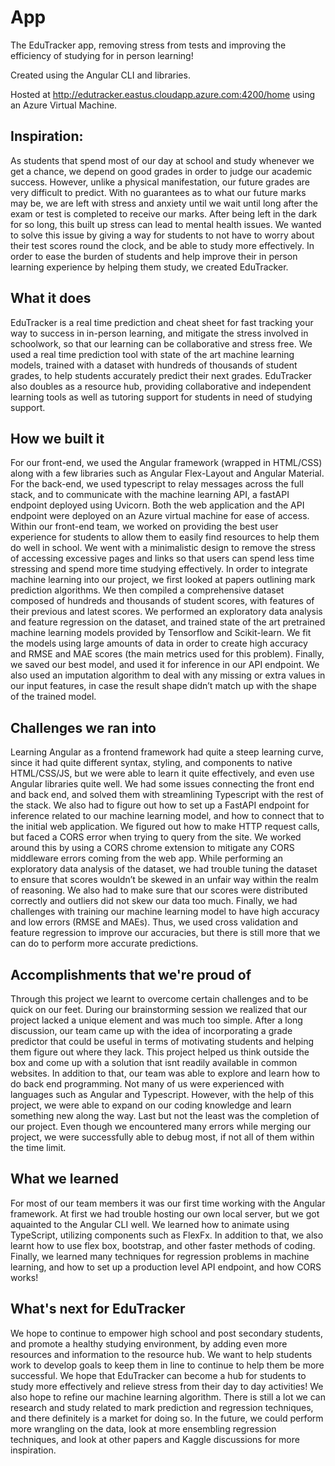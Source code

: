 # App

The EduTracker app, removing stress from tests and improving the efficiency of studying for in person learning! 

Created using the Angular CLI and libraries. 

Hosted at http://edutracker.eastus.cloudapp.azure.com:4200/home using an Azure Virtual Machine. 

## Inspiration:
As students that spend most of our day at school and study whenever we get a chance, we depend on good grades in order to judge our academic success. However, unlike a physical manifestation, our future grades are very difficult to predict. With no guarantees as to what our future marks may be, we are left with stress and anxiety until we wait until long after the exam or test is completed to receive our marks. After being left in the dark for so long, this built up stress can lead to mental health issues. We wanted to solve this issue by giving a way for students to not have to worry about their test scores round the clock, and be able to study more effectively. In order to ease the burden of students and help improve their in person learning experience by helping them study, we created EduTracker.

## What it does
EduTracker is a real time prediction and cheat sheet for fast tracking your way to success in in-person learning, and mitigate the stress involved in schoolwork, so that our learning can be collaborative and stress free. We used a real time prediction tool with state of the art machine learning models, trained with a dataset with hundreds of thousands of student grades, to help students accurately predict their next grades. EduTracker also doubles as a resource hub, providing collaborative and independent learning tools as well as tutoring support for students in need of studying support. 

## How we built it
For our front-end, we used the Angular framework (wrapped in HTML/CSS) along with a few libraries such as Angular Flex-Layout and Angular Material. For the back-end, we used typescript to relay messages across the full stack, and to communicate with the machine learning API, a fastAPI endpoint deployed using Uvicorn. Both the web application and the API endpoint were deployed on an Azure virtual machine for ease of access. 
Within our front-end team, we worked on providing the best user experience for students to allow them to easily find resources to help them do well in school. We went with a minimalistic design to remove the stress of accessing excessive pages and links so that users can spend less time stressing and spend more time studying effectively. 
In order to integrate machine learning into our project, we first looked at papers outlining mark prediction algorithms. We then compiled a comprehensive dataset composed of hundreds and thousands of student scores, with features of their previous and latest scores. We performed an exploratory data analysis and feature regression on the dataset, and trained state of the art pretrained machine learning models provided by Tensorflow and Scikit-learn. We fit the models using large amounts of data in order to create high accuracy and RMSE and MAE scores (the main metrics used for this problem). Finally, we saved our best model, and used it for inference in our API endpoint. We also used an imputation algorithm to deal with any missing or extra values in our input features, in case the result shape didn’t match up with the shape of the trained model. 

## Challenges we ran into
Learning Angular as a frontend framework had quite a steep learning curve, since it had quite different syntax, styling, and components to native HTML/CSS/JS, but we were able to learn it quite effectively, and even use Angular libraries quite well. We had some issues connecting the front end and back end, and solved them with streamlining Typescript with the rest of the stack. 
We also had to figure out how to set up a FastAPI endpoint for inference related to our machine learning model, and how to connect that to the initial web application. We figured out how to make HTTP request calls, but faced a CORS error when trying to query from the site. We worked around this by using a CORS chrome extension to mitigate any CORS middleware errors coming from the web app. While performing an exploratory data analysis of the dataset, we had trouble tuning the dataset to ensure that scores wouldn’t be skewed in an unfair way within the realm of reasoning. We also had to make sure that our scores were distributed correctly and outliers did not skew our data too much. Finally, we had challenges with training our machine learning model to have high accuracy and low errors (RMSE and MAEs). Thus, we used cross validation and feature regression to improve our accuracies, but there is still more that we can do to perform more accurate predictions. 

## Accomplishments that we're proud of
Through this project we learnt to overcome certain challenges and to be quick on our feet. During our brainstorming session we realized that our project lacked a unique element and was much too simple. After a long discussion, our team came up with the idea of incorporating a grade predictor that could be useful in terms of motivating students and helping them figure out where they lack. This project helped us think outside the box and come up with a solution that isnt readily available in common websites. In addition to that, our team was able to explore and learn how to do back end programming. Not many of us were experienced with languages such as Angular and Typescript. However, with the help of this project, we were able to expand on our coding knowledge and learn something new along the way. Last but not the least was the completion of our project. Even though we encountered many errors while merging our project, we were successfully able to debug most, if not all of them within the time limit. 

## What we learned
For most of our team members it was our first time working with the Angular framework. At first we had trouble hosting our own local server, but we got aquainted to the Angular CLI well.
We learned how to animate using TypeScript, utilizing components such as FlexFx. In addition to that, we also learnt how to use flex box, bootstrap, and other faster methods of coding. Finally, we learned many techniques for regression problems in machine learning, and how to set up a production level API endpoint, and how CORS works! 

## What's next for EduTracker
We hope to continue to empower high school and post secondary students, and promote a healthy studying environment, by adding even more resources and information to the resource hub. We want to help students work to develop goals to keep them in line to continue to help them be more successful. We hope that EduTracker can become a hub for students to study more effectively and relieve stress from their day to day activities! 
We also hope to refine our machine learning algorithm. There is still a lot we can research and study related to mark prediction and regression techniques, and there definitely is a market for doing so. In the future, we could perform more wrangling on the data, look at more ensembling regression techniques, and look at other papers and Kaggle discussions for more inspiration. 

